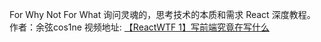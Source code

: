 For Why Not For What 
询问灵魂的，思考技术的本质和需求 React 深度教程。
作者：余弦cos1ne
视频地址: [【ReactWTF 1】写前端究竟在写什么]([[https://www.bilibili.com/video/BV1ez42167n7/?spm_id_from=333.337.search-card.all.click&vd_source=5f3268493635217124803b2deaf0955b]])

